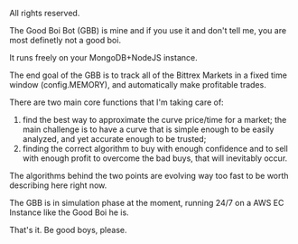All rights reserved. 

The Good Boi Bot (GBB) is mine and if you use it and don't tell me, you are most definetly not a good boi.

It runs freely on your MongoDB+NodeJS instance.

The end goal of the GBB is to track all of the Bittrex Markets in a fixed time window (config.MEMORY), and automatically make profitable trades.

There are two main core functions that I'm taking care of:

1. find the best way to approximate the curve price/time for a market; the main challenge is to have a curve that is simple enough to be easily analyzed, and yet accurate enough to be trusted;
2. finding the correct algorithm to buy with enough confidence and to sell with enough profit to overcome the bad buys, that will inevitably occur. 

The algorithms behind the two points are evolving way too fast to be worth describing here right now.

The GBB is in simulation phase at the moment, running 24/7 on a AWS EC Instance like the Good Boi he is.

That's it. Be good boys, please.



